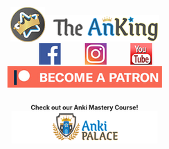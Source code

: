 <center><div style="vertical-align:middle;"><a href="https://www.ankingmed.com"><img src="https://raw.githubusercontent.com/AnKingMed/My-images/master/AnKing/AnKingSmall.png?raw=true"></a><a href="https://www.ankingmed.com"><img src="https://raw.githubusercontent.com/AnKingMed/My-images/master/AnKing/TheAnKing.png?raw=true"></a></div></center>

<center>&nbsp;&nbsp;&nbsp;&nbsp;&nbsp;&nbsp;&nbsp;&nbsp;&nbsp;&nbsp;&nbsp;&nbsp;&nbsp;<a href="https://www.facebook.com/ankingmed"><img src="https://raw.githubusercontent.com/AnKingMed/My-images/master/AnKing/Facebook.jpg?raw=true"></a>
&nbsp;&nbsp;&nbsp;&nbsp;&nbsp;&nbsp;&nbsp;&nbsp;&nbsp;&nbsp;&nbsp;&nbsp;&nbsp;<a href="https://www.instagram.com/ankingmed"><img src="https://raw.githubusercontent.com/AnKingMed/My-images/master/AnKing/Instagram.jpg?raw=true"></a>
&nbsp;&nbsp;&nbsp;&nbsp;&nbsp;&nbsp;&nbsp;&nbsp;&nbsp;&nbsp;&nbsp;&nbsp;&nbsp;<a href="https://www.youtube.com/theanking"><img src="https://raw.githubusercontent.com/AnKingMed/My-images/master/AnKing/YouTube.jpg?raw=true"></a></center>

<div><center><a href="https://www.patreon.com/ankingmed"><img src="https://raw.githubusercontent.com/AnKingMed/My-images/master/AnKing/Patreon.jpg?raw=true"></a></center></div>



<div><center><br><br><b>Check out our Anki Mastery Course!</b></center></div>
<div><center><a href="https://courses.ankipalace.com"><img src="https://raw.githubusercontent.com/AnKingMed/My-images/master/AnKing/AnkiPalace.png?raw=true"></a></center></div>


